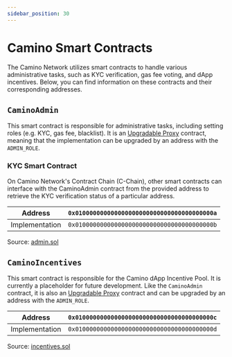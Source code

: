 ```yaml
---
sidebar_position: 30
---
```


# Camino Smart Contracts

The Camino Network utilizes smart contracts to handle various administrative tasks, such as KYC verification, gas fee voting, and dApp incentives. Below, you can find information on these contracts and their corresponding addresses.

## `CaminoAdmin`

This smart contract is responsible for administrative tasks, including setting roles (e.g. KYC, gas fee, blacklist). It is an [Upgradable Proxy](https://ethereum.org/en/developers/docs/smart-contracts/upgrading/) contract, meaning that the implementation can be upgraded by an address with the `ADMIN_ROLE`.

### KYC Smart Contract

On Camino Network's Contract Chain (C-Chain), other smart contracts can interface with the CaminoAdmin contract from the provided address to retrieve the KYC verification status of a particular address.

|    Address     | `0x010000000000000000000000000000000000000a` |
| :------------: | :------------------------------------------: |
| Implementation | `0x010000000000000000000000000000000000000b` |

Source: [admin.sol](https://github.com/chain4travel/caminoethvm/blob/chain4travel/contracts/admin.sol)

## `CaminoIncentives`

This smart contract is responsible for the Camino dApp Incentive Pool. It is currently a placeholder for future development. Like the `CaminoAdmin` contract, it is also an [Upgradable Proxy](https://ethereum.org/en/developers/docs/smart-contracts/upgrading/) contract and can be upgraded by an address with the `ADMIN_ROLE`.

|    Address     | `0x010000000000000000000000000000000000000c` |
| :------------: | :------------------------------------------: |
| Implementation | `0x010000000000000000000000000000000000000d` |

Source: [incentives.sol](https://github.com/chain4travel/caminoethvm/blob/chain4travel/contracts/incentives.sol)
